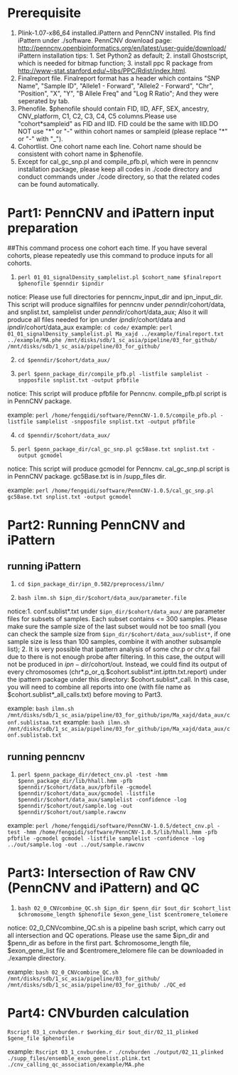 # Prerequisite
1. Plink-1.07-x86\_64 installed.iPattern and PennCNV installed. Pls find iPattern under ./software. 
   PennCNV download page: http://penncnv.openbioinformatics.org/en/latest/user-guide/download/
   iPattern installation tips: 1. Set Python2 as default; 2. install Ghostscript, which is needed for bitmap function;    3. install ppc R package from  http://www-stat.stanford.edu/~tibs/PPC/Rdist/index.html.
2. Finalreport file. Finalreport format has a header which contains "SNP Name", "Sample ID", "Allele1 - Forward", "Allele2 - Forward", "Chr", "Position", "X", "Y", "B Allele Freq" and "Log R Ratio"; And they were seperated by tab. 
3. Phenofile. $phenofile should contain FID, IID, AFF, SEX, ancestry, CNV\_platform, C1, C2, C3, C4, C5 columns.Please use "cohort\*sampleid" as FID and IID. FID could be the same with IID.DO NOT use "\*" or "-" within cohort names or sampleid (please replace "\*" or "-" with "\_").
4. Cohortlist. One cohort name each line. Cohort name should be consistent with cohort name in $phenofile.
5. Except for cal\_gc\_snp.pl and compile\_pfb.pl, which were in penncnv installation package, please keep all codes in ./code directory and conduct commands under ./code directory, so that the related codes can be found automatically.


# Part1: PennCNV and iPattern input preparation
##This command process one cohort each time. If you have several cohorts, please repeatedly use this command to produce inputs for all cohorts.
1. `perl 01_01_signalDensity_samplelist.pl $cohort_name $finalreport $phenofile $penndir $ipndir`

notice: Please use full directories for penncnv\_input\_dir and ipn\_input\_dir. This script will produce signalfiles for penncnv under $penndir/$cohort/data, and snplist.txt, samplelist under $penndir/$cohort/data\_aux; Also it will produce all files needed for ipn under $ipndir/$cohort/data and $ipndir/$cohort/data\_aux
example: `cd code/`
example: `perl 01_01_signalDensity_samplelist.pl Ma_xajd ../example/finalreport.txt ../example/MA.phe /mnt/disks/sdb/1_sc_asia/pipeline/03_for_github/ /mnt/disks/sdb/1_sc_asia/pipeline/03_for_github/`

2. `cd $penndir/$cohort/data_aux/`

3. `perl $penn_package_dir/compile_pfb.pl -listfile samplelist -snpposfile snplist.txt -output pfbfile`

notice: This script will produce pfbfile for Penncnv. compile\_pfb.pl script is in PennCNV package.

example: `perl /home/fengqidi/software/PennCNV-1.0.5/compile_pfb.pl -listfile samplelist -snpposfile snplist.txt -output pfbfile`

4. `cd $penndir/$cohort/data_aux/`

5. `perl $penn_package_dir/cal_gc_snp.pl gc5Base.txt snplist.txt -output gcmodel`

notice: This script will produce gcmodel for Penncnv. cal\_gc\_snp.pl script is in PennCNV package. gc5Base.txt is in /supp\_files dir.

example: `perl /home/fengqidi/software/PennCNV-1.0.5/cal_gc_snp.pl gc5Base.txt snplist.txt -output gcmodel`


# Part2: Running PennCNV and iPattern

## running iPattern
1. `cd $ipn_package_dir/ipn_0.582/preprocess/ilmn/`

2. `bash ilmn.sh $ipn_dir/$cohort/data_aux/parameter.file`

notice:1. conf.sublist\*\.txt under `$ipn_dir/$cohort/data_aux/` are parameter files for subsets of samples. Each subset contains <= 300 samples. Please make sure the sample size of the last subset would not be too small (you can check the sample size from `$ipn_dir/$cohort/data_aux/sublist*`, if one sample size is less than 100 samples, combine it with another subsample list); 2. It is very possible that ipattern analysis of some chr.p or chr.q fail due to there is not enough probe after filtering. In this case, the output will not be produced in $ipn-dir/$cohort/out. Instead, we could find its output of every chromosomes (chr\*.p\_or\_q.$cohort.sublist\*.int.ipttn.txt.report) under the ipattern package under this directory: $cohort.sublist\*\_call. In this case, you will need to combine all reports into one (with file name as $cohort.sublist\*\_all\_calls.txt) before moving to Part3.

example: `bash ilmn.sh /mnt/disks/sdb/1_sc_asia/pipeline/03_for_github/ipn/Ma_xajd/data_aux/conf.sublistaa.txt`
example: `bash ilmn.sh /mnt/disks/sdb/1_sc_asia/pipeline/03_for_github/ipn/Ma_xajd/data_aux/conf.sublistab.txt`

## running penncnv

1. `perl $penn_package_dir/detect_cnv.pl -test -hmm $penn_package_dir/lib/hhall.hmm -pfb $penndir/$cohort/data_aux/pfbfile -gcmodel $penndir/$cohort/data_aux/gcmodel -listfile $penndir/$cohort/data_aux/samplelist -confidence -log $penndir/$cohort/out/sample.log -out $penndir/$cohort/out/sample.rawcnv`

example: `perl /home/fengqidi/software/PennCNV-1.0.5/detect_cnv.pl -test -hmm /home/fengqidi/software/PennCNV-1.0.5/lib/hhall.hmm -pfb pfbfile -gcmodel gcmodel -listfile samplelist -confidence -log ../out/sample.log -out ../out/sample.rawcnv`


# Part3: Intersection of Raw CNV (PennCNV and iPattern) and QC

1. `bash 02_0_CNVcombine_QC.sh $ipn_dir $penn_dir $out_dir $cohort_list $chromosome_length $phenofile $exon_gene_list $centromere_telomere`

notice: 02\_0\_CNVcombine\_QC.sh is a pipeline bash script, which carry out all intersection and QC operations.
Please use the same $ipn\_dir and $penn\_dir as before in the first part. $chromosome\_length file, $exon\_gene\_list file and $centromere\_telomere file can be downloaded in ./example directory.

example: `bash 02_0_CNVcombine_QC.sh /mnt/disks/sdb/1_sc_asia/pipeline/03_for_github/ /mnt/disks/sdb/1_sc_asia/pipeline/03_for_github/ ./QC_ed`


# Part4: CNVburden calculation
`Rscript 03_1_cnvburden.r $working_dir $out_dir/02_11_plinked $gene_file $phenofile`

example: `Rscript 03_1_cnvburden.r ./cnvburden ./output/02_11_plinked ./supp_files/ensemble_exon_genelist.plink.txt ./cnv_calling_qc_association/example/MA.phe`

